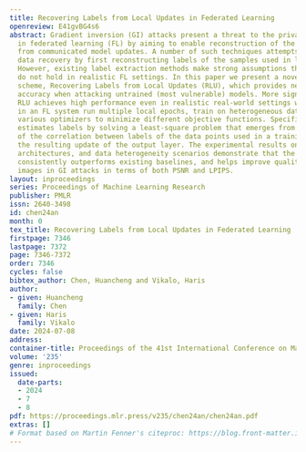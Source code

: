 ```yaml
---
title: Recovering Labels from Local Updates in Federated Learning
openreview: E41gvBG4s6
abstract: Gradient inversion (GI) attacks present a threat to the privacy of clients
  in federated learning (FL) by aiming to enable reconstruction of the clients’ data
  from communicated model updates. A number of such techniques attempts to accelerate
  data recovery by first reconstructing labels of the samples used in local training.
  However, existing label extraction methods make strong assumptions that typically
  do not hold in realistic FL settings. In this paper we present a novel label recovery
  scheme, Recovering Labels from Local Updates (RLU), which provides near-perfect
  accuracy when attacking untrained (most vulnerable) models. More significantly,
  RLU achieves high performance even in realistic real-world settings where the clients
  in an FL system run multiple local epochs, train on heterogeneous data, and deploy
  various optimizers to minimize different objective functions. Specifically, RLU
  estimates labels by solving a least-square problem that emerges from the analysis
  of the correlation between labels of the data points used in a training round and
  the resulting update of the output layer. The experimental results on several datasets,
  architectures, and data heterogeneity scenarios demonstrate that the proposed method
  consistently outperforms existing baselines, and helps improve quality of the reconstructed
  images in GI attacks in terms of both PSNR and LPIPS.
layout: inproceedings
series: Proceedings of Machine Learning Research
publisher: PMLR
issn: 2640-3498
id: chen24an
month: 0
tex_title: Recovering Labels from Local Updates in Federated Learning
firstpage: 7346
lastpage: 7372
page: 7346-7372
order: 7346
cycles: false
bibtex_author: Chen, Huancheng and Vikalo, Haris
author:
- given: Huancheng
  family: Chen
- given: Haris
  family: Vikalo
date: 2024-07-08
address:
container-title: Proceedings of the 41st International Conference on Machine Learning
volume: '235'
genre: inproceedings
issued:
  date-parts:
  - 2024
  - 7
  - 8
pdf: https://proceedings.mlr.press/v235/chen24an/chen24an.pdf
extras: []
# Format based on Martin Fenner's citeproc: https://blog.front-matter.io/posts/citeproc-yaml-for-bibliographies/
---
```

